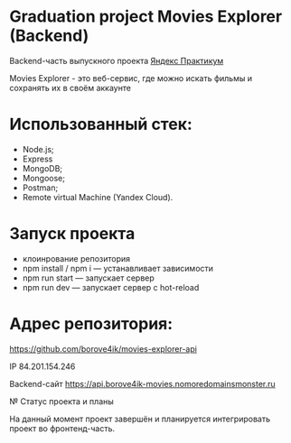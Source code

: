 # Graduation project Movies Explorer (Backend)

Backend-часть выпускного проекта [Яндекс Практикум](https://practicum.yandex.ru/)

Movies Explorer - это веб-сервис, где можно искать фильмы и сохранять их в своём аккаунте


# Использованный стек:
* Node.js;
* Express
* MongoDB;
* Mongoose;
* Postman;
* Remote virtual Machine (Yandex Cloud).

# Запуск проекта
* клоинрование репозитория
* npm install / npm i — устанавливает зависимости 
* npm run start — запускает сервер
* npm run dev — запускает сервер с hot-reload
  

# Адрес репозитория: 

https://github.com/borove4ik/movies-explorer-api

IP 84.201.154.246

Backend-сайт https://api.borove4ik-movies.nomoredomainsmonster.ru

№ Статус проекта и планы

На данный момент проект завершён и планируется интегрировать проект во фронтенд-часть.
